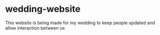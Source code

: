 wedding-website
===============

This website is being made for my wedding to keep people updated and allow interaction between us
